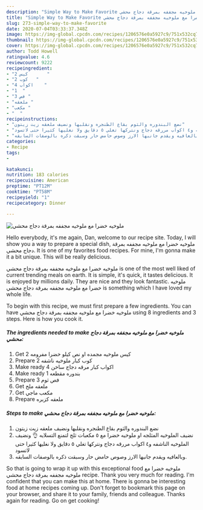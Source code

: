 ```yaml
---
description: "Simple Way to Make Favorite ملوخيه خضرا مع ملوخيه مجففه بمرقة دجاج محشي"
title: "Simple Way to Make Favorite ملوخيه خضرا مع ملوخيه مجففه بمرقة دجاج محشي"
slug: 273-simple-way-to-make-favorite
date: 2020-07-04T03:33:37.348Z
image: https://img-global.cpcdn.com/recipes/1206576e0a5927c9/751x532cq70/الصورة-الرئيسية-لوصفةملوخيه-خضرا-مع-ملوخيه-مجففه-بمرقة-دجاج-محشي.jpg
thumbnail: https://img-global.cpcdn.com/recipes/1206576e0a5927c9/751x532cq70/الصورة-الرئيسية-لوصفةملوخيه-خضرا-مع-ملوخيه-مجففه-بمرقة-دجاج-محشي.jpg
cover: https://img-global.cpcdn.com/recipes/1206576e0a5927c9/751x532cq70/الصورة-الرئيسية-لوصفةملوخيه-خضرا-مع-ملوخيه-مجففه-بمرقة-دجاج-محشي.jpg
author: Todd Howell
ratingvalue: 4.6
reviewcount: 9222
recipeingredient:
- "2 كيس       "
- "2 كوب   "
- "4 اكواب    "
- "1  "
- "3 فص "
- "ملعقه "
- "مكعب "
- "  "
recipeinstructions:
- "نضع البندوره والثوم بقاع الطنجره ونقلبها ونضيف ملعقه زيت زيتون"
- "نضيف الملوخيه المثلجه او ملوخيه خضرا مع ٥ مكعبات ثلج لتمنع التسلايه 👌 ونضيف الملوخيه الناشفه و٤ اكواب مررقه دجاج ونتركها تغلي ٥ دقايق ولا نغليها كثيرا حتى لاتسود"
- "وبالعافيه ويقدم جانبها الارز وصوص حامض حار وسبقت ذكره بالوصفات السابقه."
categories:
- Recipe
tags:
- 

katakunci:  
nutrition: 183 calories
recipecuisine: American
preptime: "PT12M"
cooktime: "PT58M"
recipeyield: "1"
recipecategory: Dinner

---
```



![ملوخيه خضرا مع ملوخيه مجففه بمرقة دجاج محشي](https://img-global.cpcdn.com/recipes/1206576e0a5927c9/751x532cq70/الصورة-الرئيسية-لوصفةملوخيه-خضرا-مع-ملوخيه-مجففه-بمرقة-دجاج-محشي.jpg)

Hello everybody, it's me again, Dan, welcome to our recipe site. Today, I will show you a way to prepare a special dish, ملوخيه خضرا مع ملوخيه مجففه بمرقة دجاج محشي. It is one of my favorites food recipes. For mine, I'm gonna make it a bit unique. This will be really delicious.

ملوخيه خضرا مع ملوخيه مجففه بمرقة دجاج محشي is one of the most well liked of current trending meals on earth. It is simple, it's quick, it tastes delicious. It is enjoyed by millions daily. They are nice and they look fantastic. ملوخيه خضرا مع ملوخيه مجففه بمرقة دجاج محشي is something which I have loved my whole life.




To begin with this recipe, we must first prepare a few ingredients. You can have ملوخيه خضرا مع ملوخيه مجففه بمرقة دجاج محشي using 8 ingredients and 3 steps. Here is how you cook it.

<!--inarticleads1-->

##### The ingredients needed to make ملوخيه خضرا مع ملوخيه مجففه بمرقة دجاج محشي:

1. Get 2 كيس ملوخيه مجمده او نص كيلو خضرا مفرومه
1. Prepare 2 كوب كبار ملوخيه ناشفه
1. Make ready 4 اكواب كبار مرقه دجاج ساخن
1. Make ready 1 بندوره مقطعه
1. Prepare 3 فص ثوم
1. Get ملعقه ملح
1. Get مكعب ماجي
1. Prepare  ملعقه كزبره




<!--inarticleads2-->

##### Steps to make ملوخيه خضرا مع ملوخيه مجففه بمرقة دجاج محشي:

1. نضع البندوره والثوم بقاع الطنجره ونقلبها ونضيف ملعقه زيت زيتون
1. نضيف الملوخيه المثلجه او ملوخيه خضرا مع ٥ مكعبات ثلج لتمنع التسلايه 👌 ونضيف الملوخيه الناشفه و٤ اكواب مررقه دجاج ونتركها تغلي ٥ دقايق ولا نغليها كثيرا حتى لاتسود
1. وبالعافيه ويقدم جانبها الارز وصوص حامض حار وسبقت ذكره بالوصفات السابقه.




So that is going to wrap it up with this exceptional food ملوخيه خضرا مع ملوخيه مجففه بمرقة دجاج محشي recipe. Thank you very much for reading. I'm confident that you can make this at home. There is gonna be interesting food at home recipes coming up. Don't forget to bookmark this page on your browser, and share it to your family, friends and colleague. Thanks again for reading. Go on get cooking!
